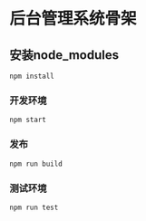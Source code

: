 # 后台管理系统骨架

## 安装node_modules
```
npm install
```

### 开发环境
```
npm start
```

### 发布
```
npm run build
```

### 测试环境
```
npm run test
```
